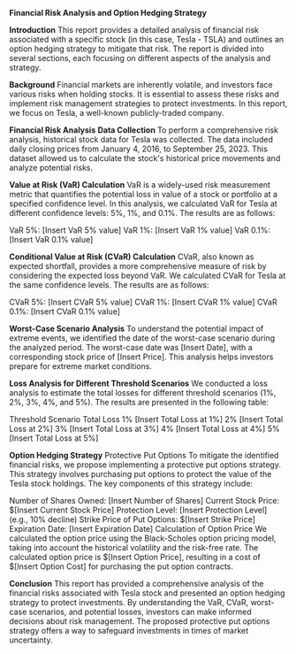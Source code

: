 **Financial Risk Analysis and Option Hedging Strategy**

**Introduction**
This report provides a detailed analysis of financial risk associated with a specific stock (in this case, Tesla - TSLA) and outlines an option hedging strategy to mitigate that risk. The report is divided into several sections, each focusing on different aspects of the analysis and strategy.

**Background**
Financial markets are inherently volatile, and investors face various risks when holding stocks. It is essential to assess these risks and implement risk management strategies to protect investments. In this report, we focus on Tesla, a well-known publicly-traded company.

**Financial Risk Analysis**
**Data Collection**
To perform a comprehensive risk analysis, historical stock data for Tesla was collected. The data included daily closing prices from January 4, 2016, to September 25, 2023. This dataset allowed us to calculate the stock's historical price movements and analyze potential risks.

**Value at Risk (VaR) Calculation**
VaR is a widely-used risk measurement metric that quantifies the potential loss in value of a stock or portfolio at a specified confidence level. In this analysis, we calculated VaR for Tesla at different confidence levels: 5%, 1%, and 0.1%. The results are as follows:

VaR 5%: [Insert VaR 5% value]
VaR 1%: [Insert VaR 1% value]
VaR 0.1%: [Insert VaR 0.1% value]

**Conditional Value at Risk (CVaR) Calculation**
CVaR, also known as expected shortfall, provides a more comprehensive measure of risk by considering the expected loss beyond VaR. We calculated CVaR for Tesla at the same confidence levels. The results are as follows:

CVaR 5%: [Insert CVaR 5% value]
CVaR 1%: [Insert CVaR 1% value]
CVaR 0.1%: [Insert CVaR 0.1% value]

**Worst-Case Scenario Analysis**
To understand the potential impact of extreme events, we identified the date of the worst-case scenario during the analyzed period. The worst-case date was [Insert Date], with a corresponding stock price of [Insert Price]. This analysis helps investors prepare for extreme market conditions.

**Loss Analysis for Different Threshold Scenarios**
We conducted a loss analysis to estimate the total losses for different threshold scenarios (1%, 2%, 3%, 4%, and 5%). The results are presented in the following table:

Threshold Scenario	Total Loss
1%	[Insert Total Loss at 1%]
2%	[Insert Total Loss at 2%]
3%	[Insert Total Loss at 3%]
4%	[Insert Total Loss at 4%]
5%	[Insert Total Loss at 5%]

**Option Hedging Strategy**
Protective Put Options
To mitigate the identified financial risks, we propose implementing a protective put options strategy. This strategy involves purchasing put options to protect the value of the Tesla stock holdings. The key components of this strategy include:

Number of Shares Owned: [Insert Number of Shares]
Current Stock Price: $[Insert Current Stock Price]
Protection Level: [Insert Protection Level] (e.g., 10% decline)
Strike Price of Put Options: $[Insert Strike Price]
Expiration Date: [Insert Expiration Date]
Calculation of Option Price
We calculated the option price using the Black-Scholes option pricing model, taking into account the historical volatility and the risk-free rate. The calculated option price is $[Insert Option Price], resulting in a cost of $[Insert Option Cost] for purchasing the put option contracts.

**Conclusion**
This report has provided a comprehensive analysis of the financial risks associated with Tesla stock and presented an option hedging strategy to protect investments. By understanding the VaR, CVaR, worst-case scenarios, and potential losses, investors can make informed decisions about risk management. The proposed protective put options strategy offers a way to safeguard investments in times of market uncertainty. 


